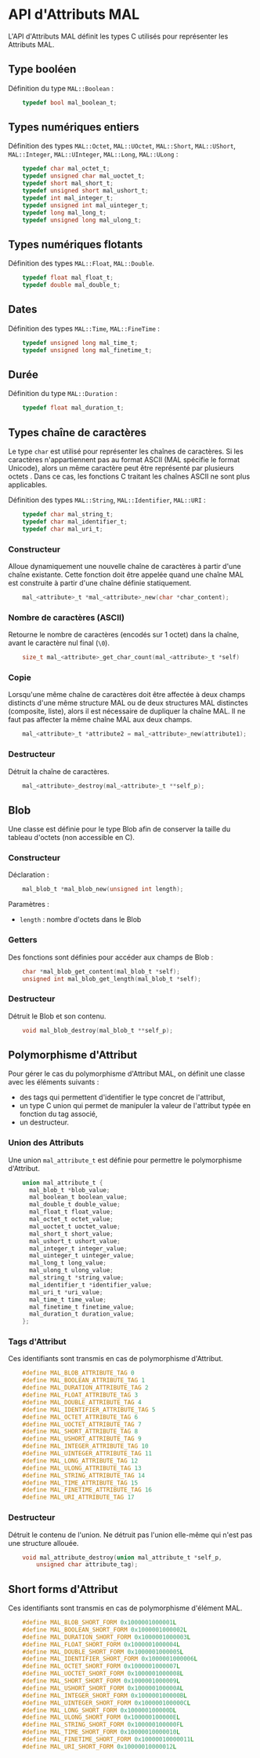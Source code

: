 API d'Attributs MAL
===================

L'API d'Attributs MAL définit les types C utilisés pour représenter les Attributs MAL.

Type booléen
------------

Définition du type `MAL::Boolean` :

```c
	typedef bool mal_boolean_t;
```

Types numériques entiers
------------------------

Définition des types `MAL::Octet`, `MAL::UOctet`, `MAL::Short`, `MAL::UShort`, `MAL::Integer`, `MAL::UInteger`, `MAL::Long`, `MAL::ULong` :

```c
	typedef char mal_octet_t;
	typedef unsigned char mal_uoctet_t;
	typedef short mal_short_t;
	typedef unsigned short mal_ushort_t;
	typedef int mal_integer_t;
	typedef unsigned int mal_uinteger_t;
	typedef long mal_long_t;
	typedef unsigned long mal_ulong_t;
```

Types numériques flotants
-------------------------

Définition des types `MAL::Float`, `MAL::Double`.

```c
	typedef float mal_float_t;
	typedef double mal_double_t;
```

Dates
-----

Définition des types `MAL::Time`, `MAL::FineTime` :

```c
	typedef unsigned long mal_time_t;
	typedef unsigned long mal_finetime_t;
```

Durée
-----

Définition du type `MAL::Duration` :

```c
	typedef float mal_duration_t;
```

Types chaîne de caractères
--------------------------

Le type `char` est utilisé pour représenter les chaînes de caractères. Si les caractères n'appartiennent pas au format ASCII (MAL spécifie le format Unicode), alors un même caractère peut être représenté par plusieurs octets . Dans ce cas, les fonctions C traitant les chaînes ASCII ne sont plus applicables.

Définition des types `MAL::String`, `MAL::Identifier`, `MAL::URI` :

```c
	typedef char mal_string_t;
	typedef char mal_identifier_t;
	typedef char mal_uri_t;
```

### Constructeur

Alloue dynamiquement une nouvelle chaîne de caractères à partir d'une chaîne existante. Cette fonction doit être appelée quand une chaîne MAL est construite à partir d'une chaîne définie statiquement.

```c
	mal_<attribute>_t *mal_<attribute>_new(char *char_content);
```

### Nombre de caractères (ASCII)

Retourne le nombre de caractères (encodés sur 1 octet) dans la chaîne, avant le caractère nul final (`\0`).

```c
	size_t mal_<attribute>_get_char_count(mal_<attribute>_t *self)
```

### Copie

Lorsqu'une même chaîne de caractères doit être affectée à deux champs distincts d'une même structure MAL ou de deux structures MAL distinctes (composite, liste), alors il est nécessaire de dupliquer la chaîne MAL. Il ne faut pas affecter la même chaîne MAL aux deux champs.

```c
	mal_<attribute>_t *attribute2 = mal_<attribute>_new(attribute1);
```

### Destructeur

Détruit la chaîne de caractères.

```c
	mal_<attribute>_destroy(mal_<attribute>_t **self_p);
```

Blob
----

Une classe est définie pour le type Blob afin de conserver la taille du tableau d'octets (non accessible en C).

### Constructeur

Déclaration :

```c
	mal_blob_t *mal_blob_new(unsigned int length);
```

Paramètres :

  -	`length` : nombre d'octets dans le Blob

### Getters

Des fonctions sont définies pour accéder aux champs de Blob :

```c
	char *mal_blob_get_content(mal_blob_t *self);
	unsigned int mal_blob_get_length(mal_blob_t *self);
```

### Destructeur

Détruit le Blob et son contenu.

```c
	void mal_blob_destroy(mal_blob_t **self_p);
```

Polymorphisme d'Attribut
------------------------

Pour gérer le cas du polymorphisme d'Attribut MAL, on définit une classe avec les éléments suivants :

  -	des tags qui permettent d'identifier le type concret de l'attribut,
  -	un type C union qui permet de manipuler la valeur de l'attribut typée en fonction du tag associé,
  -	un destructeur.

### Union des Attributs

Une union `mal_attribute_t` est définie pour permettre le polymorphisme d'Attribut.

```c
	union mal_attribute_t {
	  mal_blob_t *blob_value;
	  mal_boolean_t boolean_value;
	  mal_double_t double_value;
	  mal_float_t float_value;
	  mal_octet_t octet_value;
	  mal_uoctet_t uoctet_value;
	  mal_short_t short_value;
	  mal_ushort_t ushort_value;
	  mal_integer_t integer_value;
	  mal_uinteger_t uinteger_value;
	  mal_long_t long_value;
	  mal_ulong_t ulong_value;
	  mal_string_t *string_value;
	  mal_identifier_t *identifier_value;
	  mal_uri_t *uri_value;
	  mal_time_t time_value;
	  mal_finetime_t finetime_value;
	  mal_duration_t duration_value;
	};
```

### Tags d'Attribut

Ces identifiants sont transmis en cas de polymorphisme d'Attribut.

```c
	#define MAL_BLOB_ATTRIBUTE_TAG 0
	#define MAL_BOOLEAN_ATTRIBUTE_TAG 1
	#define MAL_DURATION_ATTRIBUTE_TAG 2
	#define MAL_FLOAT_ATTRIBUTE_TAG 3
	#define MAL_DOUBLE_ATTRIBUTE_TAG 4
	#define MAL_IDENTIFIER_ATTRIBUTE_TAG 5
	#define MAL_OCTET_ATTRIBUTE_TAG 6
	#define MAL_UOCTET_ATTRIBUTE_TAG 7
	#define MAL_SHORT_ATTRIBUTE_TAG 8
	#define MAL_USHORT_ATTRIBUTE_TAG 9
	#define MAL_INTEGER_ATTRIBUTE_TAG 10
	#define MAL_UINTEGER_ATTRIBUTE_TAG 11
	#define MAL_LONG_ATTRIBUTE_TAG 12
	#define MAL_ULONG_ATTRIBUTE_TAG 13
	#define MAL_STRING_ATTRIBUTE_TAG 14
	#define MAL_TIME_ATTRIBUTE_TAG 15
	#define MAL_FINETIME_ATTRIBUTE_TAG 16
	#define MAL_URI_ATTRIBUTE_TAG 17
```

### Destructeur

Détruit le contenu de l'union. Ne détruit pas l'union elle-même qui n'est pas une structure allouée.

```c
	void mal_attribute_destroy(union mal_attribute_t *self_p,
	    unsigned char attribute_tag);
```

Short forms d'Attribut
----------------------

Ces identifiants sont transmis en cas de polymorphisme d'élément MAL.

```c
	#define MAL_BLOB_SHORT_FORM 0x1000001000001L
	#define MAL_BOOLEAN_SHORT_FORM 0x1000001000002L
	#define MAL_DURATION_SHORT_FORM 0x1000001000003L
	#define MAL_FLOAT_SHORT_FORM 0x1000001000004L
	#define MAL_DOUBLE_SHORT_FORM 0x1000001000005L
	#define MAL_IDENTIFIER_SHORT_FORM 0x1000001000006L
	#define MAL_OCTET_SHORT_FORM 0x1000001000007L
	#define MAL_UOCTET_SHORT_FORM 0x1000001000008L
	#define MAL_SHORT_SHORT_FORM 0x1000001000009L
	#define MAL_USHORT_SHORT_FORM 0x100000100000AL
	#define MAL_INTEGER_SHORT_FORM 0x100000100000BL
	#define MAL_UINTEGER_SHORT_FORM 0x100000100000CL
	#define MAL_LONG_SHORT_FORM 0x100000100000DL
	#define MAL_ULONG_SHORT_FORM 0x100000100000EL
	#define MAL_STRING_SHORT_FORM 0x100000100000FL
	#define MAL_TIME_SHORT_FORM 0x10000010000010L
	#define MAL_FINETIME_SHORT_FORM 0x10000010000011L
	#define MAL_URI_SHORT_FORM 0x10000010000012L
```